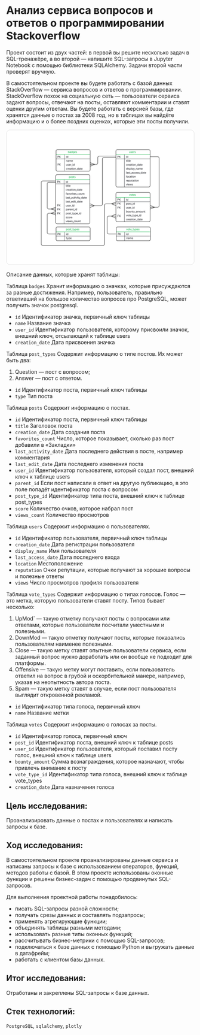 # Анализ сервиса вопросов и ответов о программировании Stackoverflow

Проект состоит из двух частей: в первой вы решите несколько задач в SQL-тренажёре, а во второй — напишите SQL-запросы в Jupyter Notebook с помощью библиотеки SQLAlchemy. Задачи второй части проверят вручную.

В самостоятельном проекте вы будете работать с базой данных StackOverflow — сервиса вопросов и ответов о программировании. StackOverflow похож на социальную сеть — пользователи сервиса задают вопросы, отвечают на посты, оставляют комментарии и ставят оценки другим ответам.
Вы будете работать с версией базы, где хранятся данные о постах за 2008 год, но в таблицах вы найдёте информацию и о более поздних оценках, которые эти посты получили. 

![ER-диаграмма проекта продвинутый SQL](https://github.com/vadimprimakov/Yandex_practicum_DS_Plus/blob/main/14_advanced_sql/14_stackoverflow.png)

Описание данных, которые хранят таблицы:

Таблица `badges`
Хранит информацию о значках, которые присуждаются за разные достижения. Например, пользователь, правильно ответивший на большое количество вопросов про PostgreSQL, может получить значок postgresql. 
* `id`	Идентификатор значка, первичный ключ таблицы
* `name`	Название значка
* `user_id`	Идентификатор пользователя, которому присвоили значок, внешний ключ, отсылающий к таблице users
* `creation_date`	Дата присвоения значка

Таблица `post_types`
Содержит информацию о типе постов. Их может быть два:
1. Question — пост с вопросом;
2. Answer — пост с ответом.

* `id`	Идентификатор поста, первичный ключ таблицы
* `type`	Тип поста

Таблица `posts`
Содержит информацию о постах.
* `id`	Идентификатор поста, первичный ключ таблицы
* `title`	Заголовок поста
* `creation_date`	Дата создания поста
* `favorites_count`	Число, которое показывает, сколько раз пост добавили в «Закладки»
* `last_activity_date`	Дата последнего действия в посте, например комментария
* `last_edit_date`	Дата последнего изменения поста
* `user_id`	Идентификатор пользователя, который создал пост, внешний ключ к таблице users
* `parent_id`	Если пост написали в ответ на другую публикацию, в это поле попадёт идентификатор поста с вопросом
* `post_type_id`	Идентификатор типа поста, внешний ключ к таблице post_types
* `score`	Количество очков, которое набрал пост
* `views_count`	Количество просмотров

Таблица `users`
Содержит информацию о пользователях.
* `id`	Идентификатор пользователя, первичный ключ таблицы
* `creation_date`	Дата регистрации пользователя
* `display_name`	Имя пользователя
* `last_access_date`	Дата последнего входа
* `location`	Местоположение
* `reputation`	Очки репутации, которые получают за хорошие вопросы и полезные ответы
* `views`	Число просмотров профиля пользователя

Таблица `vote_types`
Содержит информацию о типах голосов. Голос — это метка, которую пользователи ставят посту. Типов бывает несколько: 
1. UpMod` — такую отметку получают посты с вопросами или ответами, которые пользователи посчитали уместными и полезными.
2. DownMod — такую отметку получают посты, которые показались пользователям наименее полезными.
3. Close — такую метку ставят опытные пользователи сервиса, если заданный вопрос нужно доработать или он вообще не подходит для платформы.
4. Offensive — такую метку могут поставить, если пользователь ответил на вопрос в грубой и оскорбительной манере, например, указав на неопытность автора поста.
5. Spam — такую метку ставят в случае, если пост пользователя выглядит откровенной рекламой.

* `id`	Идентификатор типа голоса, первичный ключ
* `name`	Название метки

Таблица `votes`
Содержит информацию о голосах за посты. 
* `id`	Идентификатор голоса, первичный ключ
* `post_id`	Идентификатор поста, внешний ключ к таблице posts
* `user_id`	Идентификатор пользователя, который поставил посту голос, внешний ключ к таблице users
* `bounty_amount`	Сумма вознаграждения, которое назначают, чтобы привлечь внимание к посту
* `vote_type_id`	Идентификатор типа голоса, внешний ключ к таблице vote_types
* `creation_date`	Дата назначения голоса

## Цель исследования:

Проанализировать данные о постах и пользователях и написать запросы к базе.

## Ход исследования:

В самостоятельном проекте проанализированы данные сервиса и написаны запросы к базе с использованием операторов, функций, методов работы с базой.
В этом проекте использованы оконные функции и решены бизнес-задач с помощью продвинутых SQL-запросов. 

Для выполнения проектной работы понадобилось:
* писать SQL-запросы разной сложности;
* получать срезы данных и составлять подзапросы;
* применять агрегирующие функции;
* объединять таблицы разными методами;
* использовать разные типы оконных функций;
* рассчитывать бизнес-метрики с помощью SQL-запросов;
* подключаться к базе данных с помощью Python и выгружать данные в датафрейм;
* работать с клиентом базы данных.

## Итог исследования:

Отработаны и закреплены SQL-запросы к базе данных.

## Стек технологий:

`PostgreSQL`, `sqlalchemy`, `plotly`
